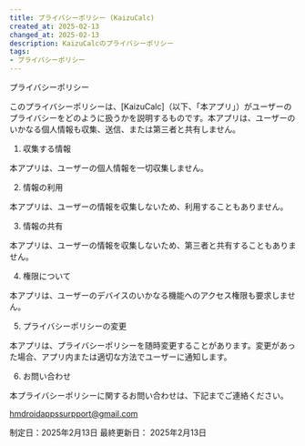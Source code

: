 ```yaml
---
title: プライバシーポリシー (KaizuCalc)
created_at: 2025-02-13
changed_at: 2025-02-13
description: KaizuCalcのプライバシーポリシー
tags:
- プライバシーポリシー
---
```

プライバシーポリシー

このプライバシーポリシーは、[KaizuCalc]（以下、「本アプリ」）がユーザーのプライバシーをどのように扱うかを説明するものです。本アプリは、ユーザーのいかなる個人情報も収集、送信、または第三者と共有しません。

1. 収集する情報

本アプリは、ユーザーの個人情報を一切収集しません。

2. 情報の利用

本アプリは、ユーザーの情報を収集しないため、利用することもありません。

3. 情報の共有

本アプリは、ユーザーの情報を収集しないため、第三者と共有することもありません。

4. 権限について

本アプリは、ユーザーのデバイスのいかなる機能へのアクセス権限も要求しません。

5. プライバシーポリシーの変更

本アプリは、プライバシーポリシーを随時変更することがあります。変更があった場合、アプリ内または適切な方法でユーザーに通知します。

6. お問い合わせ

本プライバシーポリシーに関するお問い合わせは、下記までご連絡ください。

hmdroidappssurpport@gmail.com

制定日：2025年2月13日
最終更新日： 2025年2月13日
